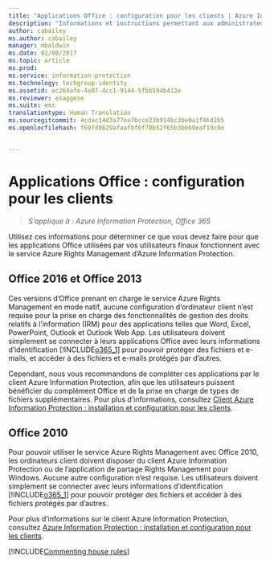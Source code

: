 ```yaml
---
title: "Applications Office : configuration pour les clients | Azure Information Protection"
description: "Informations et instructions permettant aux administrateurs de configurer des applications Office pour qu’elles fonctionnent avec le service Azure Rights Management d’Azure Information Protection."
author: cabailey
ms.author: cabailey
manager: mbaldwin
ms.date: 02/08/2017
ms.topic: article
ms.prod: 
ms.service: information-protection
ms.technology: techgroup-identity
ms.assetid: ec269afe-4e87-4cc1-9144-5fbb594b412e
ms.reviewer: esaggese
ms.suite: ems
translationtype: Human Translation
ms.sourcegitcommit: 4cdac14d3a77ea7bcce23b914bc3be0a1f46d2b5
ms.openlocfilehash: f69fd9629afaafbf6f78b52f65b3bb69eaf19c9e


---
```


# <a name="office-apps-configuration-for-clients"></a>Applications Office : configuration pour les clients

>*S’applique à : Azure Information Protection, Office 365*


Utilisez ces informations pour déterminer ce que vous devez faire pour que les applications Office utilisées par vos utilisateurs finaux fonctionnent avec le service Azure Rights Management d’Azure Information Protection.

## <a name="office-2016-and-office-2013"></a>Office 2016 et Office 2013
Ces versions d’Office prenant en charge le service Azure Rights Management en mode natif, aucune configuration d’ordinateur client n’est requise pour la prise en charge des fonctionnalités de gestion des droits relatifs à l’information (IRM) pour des applications telles que Word, Excel, PowerPoint, Outlook et Outlook Web App. Les utilisateurs doivent simplement se connecter à leurs applications Office avec leurs informations d’identification [!INCLUDE[o365_1](../includes/o365_1_md.md)] pour pouvoir protéger des fichiers et e-mails, et accéder à des fichiers et e-mails protégés par d’autres.

Cependant, nous vous recommandons de compléter ces applications par le client Azure Information Protection, afin que les utilisateurs puissent bénéficier du complément Office et de la prise en charge de types de fichiers supplémentaires. Pour plus d’informations, consultez [Client Azure Information Protection : installation et configuration pour les clients](configure-client.md).

## <a name="office-2010"></a>Office 2010
Pour pouvoir utiliser le service Azure Rights Management avec Office 2010, les ordinateurs client doivent disposer du client Azure Information Protection ou de l’application de partage Rights Management pour Windows. Aucune autre configuration n’est requise. Les utilisateurs doivent simplement se connecter avec leurs informations d’identification [!INCLUDE[o365_1](../includes/o365_1_md.md)] pour pouvoir protéger des fichiers et accéder à des fichiers protégés par d’autres.

Pour plus d’informations sur le client Azure Information Protection, consultez [Azure Information Protection : installation et configuration pour les clients](configure-client.md).

[!INCLUDE[Commenting house rules](../includes/houserules.md)]



<!--HONumber=Feb17_HO2-->


